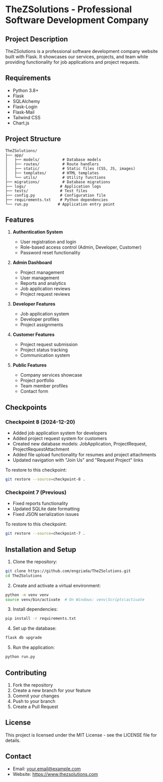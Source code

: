 # TheZSolutions - Professional Software Development Company

## Project Description
TheZSolutions is a professional software development company website built with Flask. It showcases our services, projects, and team while providing functionality for job applications and project requests.

## Requirements
- Python 3.8+
- Flask
- SQLAlchemy
- Flask-Login
- Flask-Mail
- Tailwind CSS
- Chart.js

## Project Structure
```
TheZSolutions/
├── app/
│   ├── models/          # Database models
│   ├── routes/          # Route handlers
│   ├── static/          # Static files (CSS, JS, images)
│   ├── templates/       # HTML templates
│   └── utils/           # Utility functions
├── migrations/          # Database migrations
├── logs/               # Application logs
├── tests/              # Test files
├── config.py           # Configuration file
├── requirements.txt    # Python dependencies
└── run.py             # Application entry point
```

## Features
1. **Authentication System**
   - User registration and login
   - Role-based access control (Admin, Developer, Customer)
   - Password reset functionality

2. **Admin Dashboard**
   - Project management
   - User management
   - Reports and analytics
   - Job application reviews
   - Project request reviews

3. **Developer Features**
   - Job application system
   - Developer profiles
   - Project assignments

4. **Customer Features**
   - Project request submission
   - Project status tracking
   - Communication system

5. **Public Features**
   - Company services showcase
   - Project portfolio
   - Team member profiles
   - Contact form

## Checkpoints

### Checkpoint 8 (2024-12-20)
- Added job application system for developers
- Added project request system for customers
- Created new database models: JobApplication, ProjectRequest, ProjectRequestAttachment
- Added file upload functionality for resumes and project attachments
- Updated navigation with "Join Us" and "Request Project" links

To restore to this checkpoint:
```bash
git restore --source=checkpoint-8 .
```

### Checkpoint 7 (Previous)
- Fixed reports functionality
- Updated SQLite date formatting
- Fixed JSON serialization issues

To restore to this checkpoint:
```bash
git restore --source=checkpoint-7 .
```

## Installation and Setup
1. Clone the repository:
```bash
git clone https://github.com/engziada/TheZSolutions.git
cd TheZSolutions
```

2. Create and activate a virtual environment:
```bash
python -m venv venv
source venv/bin/activate  # On Windows: venv\Scripts\activate
```

3. Install dependencies:
```bash
pip install -r requirements.txt
```

4. Set up the database:
```bash
flask db upgrade
```

5. Run the application:
```bash
python run.py
```

## Contributing
1. Fork the repository
2. Create a new branch for your feature
3. Commit your changes
4. Push to your branch
5. Create a Pull Request

## License
This project is licensed under the MIT License - see the LICENSE file for details.

## Contact
- Email: your.email@example.com
- Website: https://www.thezsolutions.com
